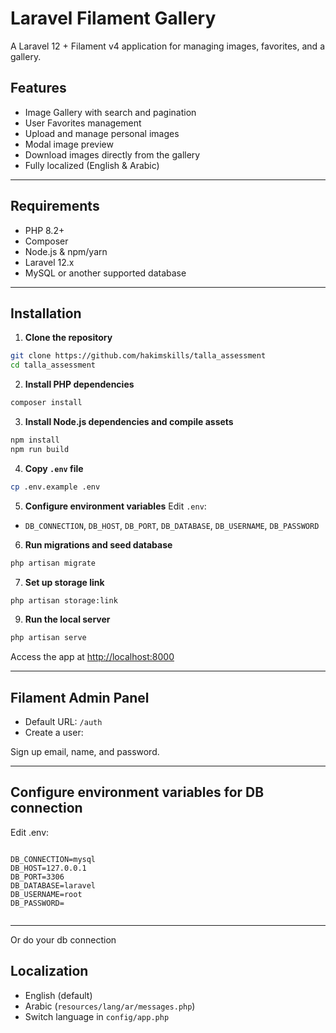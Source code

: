 # Laravel Filament Gallery

A Laravel 12 + Filament v4 application for managing images, favorites, and a gallery.

## Features

* Image Gallery with search and pagination
* User Favorites management
* Upload and manage personal images
* Modal image preview
* Download images directly from the gallery
* Fully localized (English & Arabic)

---

## Requirements

* PHP 8.2+
* Composer
* Node.js & npm/yarn
* Laravel 12.x
* MySQL or another supported database

---

## Installation

1. **Clone the repository**

```bash
git clone https://github.com/hakimskills/talla_assessment
cd talla_assessment
```

2. **Install PHP dependencies**

```bash
composer install
```

3. **Install Node.js dependencies and compile assets**

```bash
npm install
npm run build
```

4. **Copy `.env` file**

```bash
cp .env.example .env
```

5. **Configure environment variables**
   Edit `.env`:

* `DB_CONNECTION`, `DB_HOST`, `DB_PORT`, `DB_DATABASE`, `DB_USERNAME`, `DB_PASSWORD`


6. **Run migrations and seed database**

```bash
php artisan migrate

```

7. **Set up storage link**

```bash
php artisan storage:link
```

9. **Run the local server**

```bash
php artisan serve
```

Access the app at [http://localhost:8000](http://localhost:8000)

---

## Filament Admin Panel

* Default URL: `/auth `
* Create a user:


Sign up email, name, and password.

---

## Configure environment variables for DB connection
Edit .env:
```env

DB_CONNECTION=mysql
DB_HOST=127.0.0.1
DB_PORT=3306
DB_DATABASE=laravel
DB_USERNAME=root
DB_PASSWORD=


```

---
Or do your db connection 

## Localization

* English (default)
* Arabic (`resources/lang/ar/messages.php`)
* Switch language in `config/app.php`





